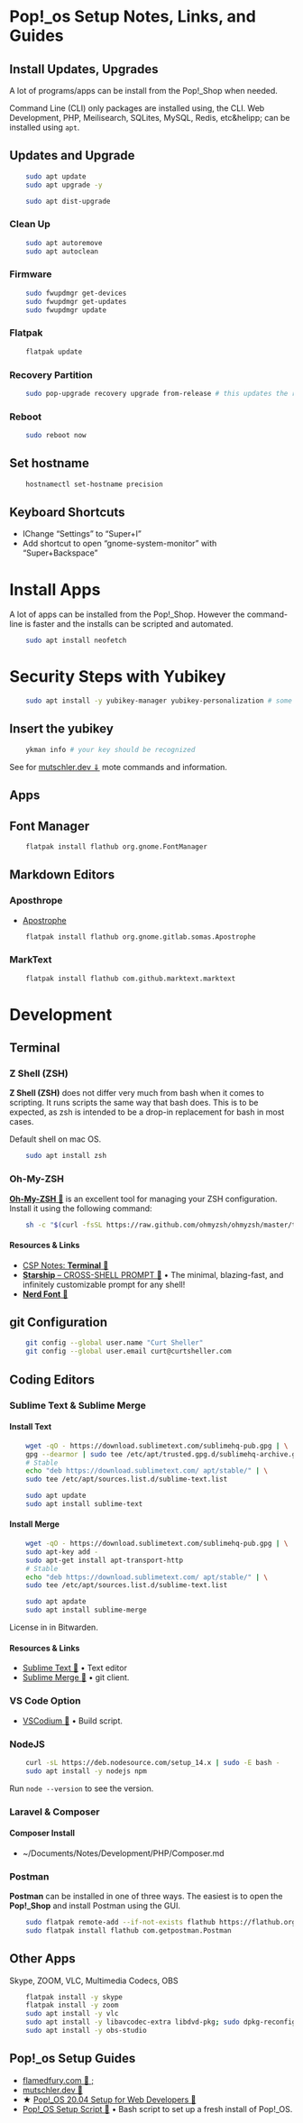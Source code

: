 # Pop!_os Setup Notes, Links, and Guides

## Install Updates, Upgrades

A lot of programs/apps can be install from the Pop!_Shop when needed.

Command Line (CLI) only packages are installed using, the CLI. Web Development, PHP, Meilisearch, SQLites, MySQL, Redis, etc&helipp; can be installed using `apt`.

## Updates and Upgrade
```bash
    sudo apt update
    sudo apt upgrade -y
```

```bash
    sudo apt dist-upgrade
```
### Clean Up

```bash
    sudo apt autoremove
    sudo apt autoclean
```
### Firmware
```bash
    sudo fwupdmgr get-devices
    sudo fwupdmgr get-updates
    sudo fwupdmgr update
```

### Flatpak

```bash
    flatpak update
```

### Recovery Partition

```bash
    sudo pop-upgrade recovery upgrade from-release # this updates the recovery partition
```

### Reboot

```bash
    sudo reboot now
```

## Set hostname

```bash
    hostnamectl set-hostname precision
```

## Keyboard Shortcuts

- IChange “Settings” to “Super+I”
- Add shortcut to open “gnome-system-monitor” with “Super+Backspace”

# Install Apps

A lot of apps can be installed from the Pop!_Shop. However the command-line is faster and the installs can be scripted and automated.

```bash
    sudo apt install neofetch
```

# Security Steps with Yubikey
```bash
    sudo apt install -y yubikey-manager yubikey-personalization # some common packages
```

## Insert the yubikey

```bash
    ykman info # your key should be recognized
```

See for [mutschler.dev &dArr;](https://mutschler.dev/linux/pop-os-post-install/#set-hostname) mote commands and information.


## Apps
## Font Manager

```bash
    flatpak install flathub org.gnome.FontManager
```

## Markdown Editors

### Aposthrope

- [Apostrophe](https://gitlab.gnome.org/World/apostrophe)
```bash
    flatpak install flathub org.gnome.gitlab.somas.Apostrophe
```

### MarkText

```bash
    flatpak install flathub com.github.marktext.marktext
```

# Development
## Terminal
### Z Shell (ZSH)
**Z Shell (ZSH)** does not differ very much from bash when it comes to scripting. It runs scripts the same way that bash does. This is to be expected, as zsh is intended to be a drop-in replacement for bash in most cases.

Default shell on mac OS.

```bash
    sudo apt install zsh
```
### Oh-My-ZSH
[**Oh-My-ZSH** &#128279;](https://ohmyz.sh/) is an excellent tool for managing your ZSH configuration. Install it using the following command:

```bash
    sh -c "$(curl -fsSL https://raw.github.com/ohmyzsh/ohmyzsh/master/tools/install.sh)"
```


#### Resources &amp; Links
- [CSP Notes: **Terminal** &#128279;](https://learningukulele-dev.com/terminal#Zsh)
- [**Starship** &ndash; CROSS-SHELL PROMPT &#128279;](https://starship.rs/) &bull; The minimal, blazing-fast, and infinitely customizable prompt for any shell!
- [**Nerd Font**  &#128279;](https://www.nerdfonts.com/)

## git Configuration
```bash
    git config --global user.name "Curt Sheller"
    git config --global user.email curt@curtsheller.com
```

## Coding Editors
### Sublime Text & Sublime Merge

#### Install Text
```bash
    wget -qO - https://download.sublimetext.com/sublimehq-pub.gpg | \
    gpg --dearmor | sudo tee /etc/apt/trusted.gpg.d/sublimehq-archive.gpg
    # Stable
    echo "deb https://download.sublimetext.com/ apt/stable/" | \
    sudo tee /etc/apt/sources.list.d/sublime-text.list

    sudo apt update
    sudo apt install sublime-text
```
#### Install Merge
```bash
    wget -qO - https://download.sublimetext.com/sublimehq-pub.gpg | \
    sudo apt-key add -
    sudo apt-get install apt-transport-http
    # Stable
    echo "deb https://download.sublimetext.com/ apt/stable/" | \
    sudo tee /etc/apt/sources.list.d/sublime-text.list

    sudo apt apdate
    sudo apt install sublime-merge
```

License in in Bitwarden.

#### Resources &amp; Links
- [Sublime Text &#128279;](https://www.sublimetext.com/) &bull; Text editor
- [Sublime Merge  &#128279;](https://www.sublimemerge.com//) &bull; git client.

### VS Code Option
- [VSCodium &#128279;](https://github.com/VSCodium/vscodium) &bull; Build script.

### NodeJS
```bash
    curl -sL https://deb.nodesource.com/setup_14.x | sudo -E bash -
    sudo apt install -y nodejs npm
```

Run `node --version` to see the version.

### Laravel & Composer

#### Composer Install
- ~/Documents/Notes/Development/PHP/Composer.md

### Postman
**Postman** can be installed in one of three ways. The easiest is to open the **Pop!_Shop** and install Postman using the GUI.

```bash
    sudo flatpak remote-add --if-not-exists flathub https://flathub.org/repo/flathub.flatpakrepo
    sudo flatpak install flathub com.getpostman.Postman
```

## Other Apps
Skype, ZOOM, VLC, Multimedia Codecs, OBS

```bash
    flatpak install -y skype
    flatpak install -y zoom
    sudo apt install -y vlc
    sudo apt install -y libavcodec-extra libdvd-pkg; sudo dpkg-reconfigure libdvd-pkg
    sudo apt install -y obs-studio
```

## Pop!_os Setup Guides

- [flamedfury.com &#128279;
;](https://flamedfury.com/guides/pop-os-setup/)
- [mutschler.dev &#128279;](https://mutschler.dev/linux/pop-os-post-install/#set-hostname)
- &starf; [Pop!_OS 20.04 Setup for Web Developers &#128279;](https://github.com/erik1066/pop-os-setup)
- [Pop!_OS Setup Script &#128279;](https://github.com/TechnologyMan101/pop-os-setup-script) &bull; Bash script to set up a fresh install of Pop!_OS.

